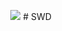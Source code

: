 <p align = "center">
  <img src = "https://www.google.com/url?sa=i&source=images&cd=&cad=rja&uact=8&ved=2ahUKEwjBw9f_5qHiAhVc8XMBHcjbBU8QjRx6BAgBEAQ&url=https%3A%2F%2Fwww.kisspng.com%2Fpng-web-development-logo-computer-programming-2386888%2F&psig=AOvVaw09Q_QWhFwtrjx3NHRa4lWW&ust=1558156344530204">
  # SWD
</p>
